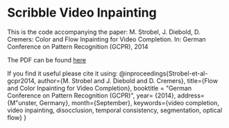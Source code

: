 # Scribble Video Inpainting 

This is the code accompanying the paper: M. Strobel, J. Diebold, D. Cremers: Color and Flow Inpainting for Video Completion. In: German Conference on Pattern Recognition (GCPR), 2014 

The PDF can be found [here](https://www-m10.ma.tum.de/foswiki/pub/Lehrstuhl/MichaelStrobel/strobel-et-al-gcpr2014.pdf)

If you find it useful please cite it using:
@inproceedings{Strobel-et-al-gcpr2014,
    author={M. Strobel and J. Diebold and D. Cremers},
    title={Flow and Color Inpainting for Video Completion},
    booktitle = "German Conference on Pattern Recognition (GCPR)",
    year= {2014},
    address={M\"unster, Germany},
    month={September},
    keywords={video completion, video inpainting, disocclusion, temporal consistency, segmentation, optical flow}
}
